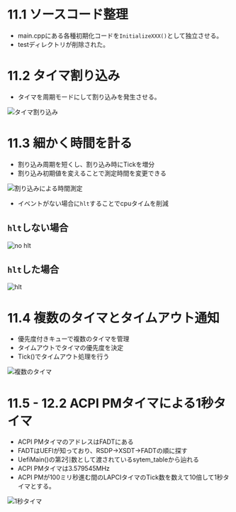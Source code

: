 # 11.1 ソースコード整理

- main.cppにある各種初期化コードを`InitializeXXX()`として独立させる。
- testディレクトリが削除された。

# 11.2 タイマ割り込み

- タイマを周期モードにして割り込みを発生させる。

![タイマ割り込み](images/day11_timer_interrupt.png)

# 11.3 細かく時間を計る

- 割り込み周期を短くし、割り込み時にTickを増分
- 割り込み初期値を変えることで測定時間を変更できる

![割り込みによる時間測定](images/day11_periodic_interrupt.png)

- イベントがない場合に`hlt`することでcpuタイムを削減

## `hlt`しない場合

![no hlt](images/day11_nohlt_cpu.png)

## `hlt`した場合

![hlt](images/day11_hlt_cpu.png)

# 11.4 複数のタイマとタイムアウト通知

- 優先度付きキューで複数のタイマを管理
- タイムアウトでタイマの優先度を決定
- Tick()でタイムアウト処理を行う

![複数のタイマ](images/day11_multiple_timers.png)

# 11.5 - 12.2 ACPI PMタイマによる1秒タイマ

- ACPI PMタイマのアドレスはFADTにある
- FADTはUEFIが知っており、RSDP->XSDT->FADTの順に探す
- UefiMain()の第2引数として渡されているsytem_tableから辿れる
- ACPI PMタイマは3.579545MHz
- ACPI PMが100ミリ秒進む間のLAPCIタイマのTick数を数えて10倍して1秒タイマとする。

![1秒タイマ](images/day11_1sec_timer.png)
